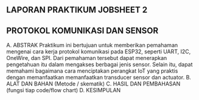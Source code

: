 ## LAPORAN PRAKTIKUM JOBSHEET 2
## PROTOKOL KOMUNIKASI DAN SENSOR

A.	ABSTRAK
Praktikum ini bertujuan untuk memberikan pemahaman mengenai cara kerja protokol komunikasi pada ESP32, seperti UART, I2C, OneWire, dan SPI. Dari pemahaman tersebut dapat menerapkan pengetahuan itu dalam mengakses berbagai jenis sensor. Selain itu, dapat memahami bagaimana cara menciptakan perangkat IoT yang praktis dengan memanfaatkan memanfaatkan transducer sensor dan actuator. 
B.	ALAT DAN BAHAN (Metode / skematik)
C.	HASIL DAN PEMBAHASAN (fungsi tiap code/flow chart)
D.	KESIMPULAN

